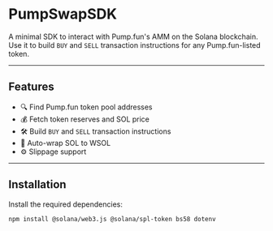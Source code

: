 # PumpSwapSDK

A minimal SDK to interact with Pump.fun's AMM on the Solana blockchain.  
Use it to build `BUY` and `SELL` transaction instructions for any Pump.fun-listed token.

---

## Features

- 🔍 Find Pump.fun token pool addresses
- 💰 Fetch token reserves and SOL price
- 🛠 Build `BUY` and `SELL` transaction instructions
- 🔄 Auto-wrap SOL to WSOL
- ⚙️ Slippage support

---

## Installation

Install the required dependencies:

```bash
npm install @solana/web3.js @solana/spl-token bs58 dotenv
